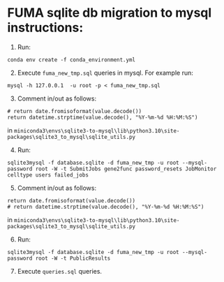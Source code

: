 # FUMA sqlite db migration to mysql instructions:

1. Run:
```
conda env create -f conda_environment.yml
```

2. Execute `fuma_new_tmp.sql` queries in mysql. For example run:
```
mysql -h 127.0.0.1  -u root -p < fuma_new_tmp.sql
```

3. Comment in/out as follows:
```
# return date.fromisoformat(value.decode())
return datetime.strptime(value.decode(), "%Y-%m-%d %H:%M:%S")
```
in `miniconda3\envs\sqlite3-to-mysql\lib\python3.10\site-packages\sqlite3_to_mysql\sqlite_utils.py`

4. Run:
``` 
sqlite3mysql -f database.sqlite -d fuma_new_tmp -u root --mysql-password root -W -t SubmitJobs gene2func password_resets JobMonitor celltype users failed_jobs
```

5. Comment in/out as follows:
```
return date.fromisoformat(value.decode())
# return datetime.strptime(value.decode(), "%Y-%m-%d %H:%M:%S")
```
in `miniconda3\envs\sqlite3-to-mysql\lib\python3.10\site-packages\sqlite3_to_mysql\sqlite_utils.py`

6. Run:
``` 
sqlite3mysql -f database.sqlite -d fuma_new_tmp -u root --mysql-password root -W -t PublicResults
```

7. Execute `queries.sql` queries. 